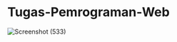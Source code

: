 # Tugas-Pemrograman-Web
![Screenshot (533)](https://github.com/Yutsss/Tugas-Pemrograman-Web/assets/133854470/953e7e0b-40f7-4c48-b3ce-297ac964d35a)
